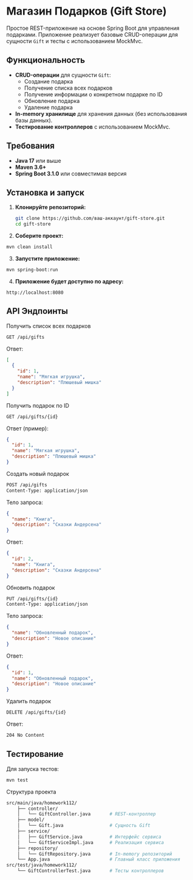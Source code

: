 # Магазин Подарков (Gift Store)

Простое REST-приложение на основе Spring Boot для управления подарками. Приложение реализует базовые CRUD-операции для сущности `Gift` и тесты с использованием MockMvc.

## Функциональность
- **CRUD-операции** для сущности `Gift`:
  - Создание подарка
  - Получение списка всех подарков
  - Получение информации о конкретном подарке по ID
  - Обновление подарка
  - Удаление подарка
- **In-memory хранилище** для хранения данных (без использования базы данных).
- **Тестирование контроллеров** с использованием MockMvc.

## Требования
- **Java 17** или выше
- **Maven 3.6+**
- **Spring Boot 3.1.0** или совместимая версия

## Установка и запуск
1. **Клонируйте репозиторий:**
   ```bash
   git clone https://github.com/ваш-аккаунт/gift-store.git
   cd gift-store
   ```
2. **Соберите проект:**

```bash
mvn clean install
```
3. **Запустите приложение:**

```bash
mvn spring-boot:run
```
4. **Приложение будет доступно по адресу:**

```arduino
http://localhost:8080
```
## API Эндпоинты
Получить список всех подарков
```bash
GET /api/gifts
```
Ответ:

```json
[
  {
    "id": 1,
    "name": "Мягкая игрушка",
    "description": "Плюшевый мишка"
  }
]
```
Получить подарок по ID
```bash
GET /api/gifts/{id}
```
Ответ (пример):

```json
{
  "id": 1,
  "name": "Мягкая игрушка",
  "description": "Плюшевый мишка"
}
```
Создать новый подарок
```bash
POST /api/gifts
Content-Type: application/json
```
Тело запроса:

```json
{
  "name": "Книга",
  "description": "Сказки Андерсена"
}
```
Ответ:

```json
{
  "id": 2,
  "name": "Книга",
  "description": "Сказки Андерсена"
}
```
Обновить подарок
```bash
PUT /api/gifts/{id}
Content-Type: application/json
```
Тело запроса:

```json
{
  "name": "Обновленный подарок",
  "description": "Новое описание"
}
```
Ответ:

```json
{
  "id": 1,
  "name": "Обновленный подарок",
  "description": "Новое описание"
}
```
Удалить подарок
```bash
DELETE /api/gifts/{id}
```
Ответ:

```css
204 No Content
```
## Тестирование
Для запуска тестов:

```bash
mvn test
```
Структура проекта
```bash
src/main/java/homework112/
    ├── controller/
    │   └── GiftController.java       # REST-контроллер
    ├── model/
    │   └── Gift.java                 # Сущность Gift
    ├── service/
    │   ├── GiftService.java          # Интерфейс сервиса
    │   └── GiftServiceImpl.java      # Реализация сервиса
    ├── repository/
    │   └── GiftRepository.java       # In-memory репозиторий
    └── App.java                      # Главный класс приложения
src/test/java/homework112/
    └── GiftControllerTest.java       # Тесты контроллеров
```
